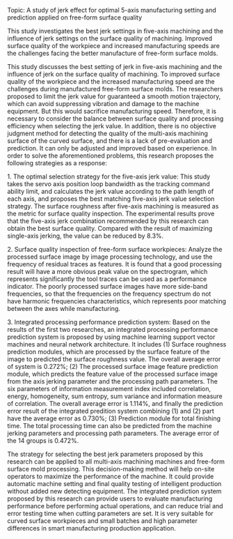 Topic: A study of jerk effect for optimal 5-axis manufacturing setting
and prediction applied on free-form surface quality

This study investigates the best jerk settings in five-axis machining and the influence of jerk settings on the surface quality of machining. Improved surface quality of the workpiece and increased manufacturing speeds are the challenges facing the better manufacture of free-form surface molds.

This study discusses the best setting of jerk in five-axis machining and
the influence of jerk on the surface quality of machining. To improved
surface quality of the workpiece and the increased manufacturing speed
are the challenges during manufactured free-form surface molds. The
researchers proposed to limit the jerk value for guaranteed a smooth
motion trajectory, which can avoid suppressing vibration and damage to
the machine equipment. But this would sacrifice manufacturing speed.
Therefore, it is necessary to consider the balance between surface
quality and processing efficiency when selecting the jerk value. In
addition, there is no objective judgment method for detecting the
quality of the multi-axis machining surface of the curved surface, and
there is a lack of pre-evaluation and prediction. It can only be
adjusted and improved based on experience. In order to solve the
aforementioned problems, this research proposes the following strategies
as a response:

1\. The optimal selection strategy for the five-axis jerk value: This
study takes the servo axis position loop bandwidth as the tracking
command ability limit, and calculates the jerk value according to the
path length of each axis, and proposes the best matching five-axis jerk
value selection strategy. The surface roughness after five-axis
machining is measured as the metric for surface quality inspection. The
experimental results prove that the five-axis jerk combination
recommended by this research can obtain the best surface quality.
Compared with the result of maximizing single-axis jerking, the value
can be reduced by 8.3%.

2\. Surface quality inspection of free-form surface workpieces: Analyze
the processed surface image by image processing technology, and use the
frequency of residual traces as features. It is found that a good
processing result will have a more obvious peak value on the
spectrogram, which represents significantly the tool traces can be used
as a performance indicator. The poorly processed surface images have
more side-band frequencies, so that the frequencies on the frequency
spectrum do not have harmonic frequencies characteristics, which
represents poor matching between the axes while manufacturing.

3\. Integrated processing performance prediction system: Based on the
results of the first two researches, an integrated processing
performance prediction system is proposed by using machine learning
support vector machines and neural network architecture. It includes (1)
Surface roughness prediction modules, which are processed by the surface
feature of the image to predicted the surface roughness value. The
overall average error of system is 0.272%; (2) The processed surface
image feature prediction module, which predicts the feature value of the
processed surface image from the axis jerking parameter and the
processing path parameters. The six parameters of information
measurement index included correlation, energy, homogeneity, sum
entropy, sum variance and information measure of correlation. The
overall average error is 1.114%, and finally the prediction error result
of the integrated predition system combining (1) and (2) part have the
average error as 0.730%; (3) Prediction module for total finishing time.
The total processing time can also be predicted from the machine jerking
parameters and processing path parameters. The average error of the 14
groups is 0.472%.

The strategy for selecting the best jerk parameters proposed by this
research can be applied to all multi-axis machining machines and
free-form surface mold processing. This decision-making method will help
on-site operators to maximize the performance of the machine. It could
provide automatic machine setting and final quality testing of
intelligent production without added new detecting equipment. The
integrated prediction system proposed by this research can provide users
to evaluate manufacturing performance before performing actual
operations, and can reduce trial and error testing time when cutting
parameters are set. It is very suitable for curved surface workpieces
and small batches and high parameter differences in smart manufacturing
production application.
